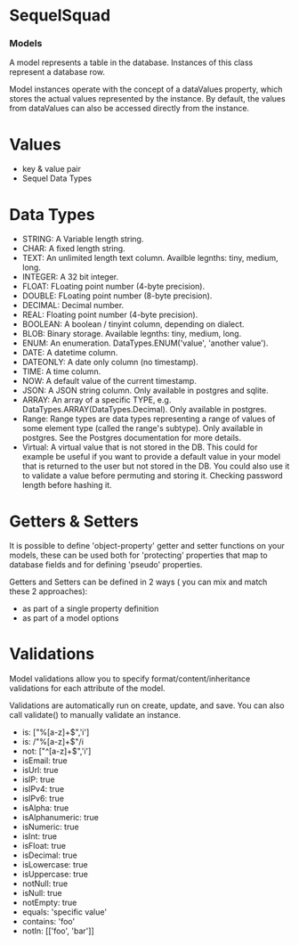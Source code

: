 # SequelSquad #

### Models ###
A model represents a table in the database. Instances of this class represent a database row.

Model instances operate with the concept of a dataValues property, which stores the actual values represented by the instance. By default, the values from dataValues can also be accessed directly from the instance.

# Values #
- key & value pair
- Sequel Data Types

# Data Types #
- STRING: A Variable length string.
- CHAR: A fixed length string.
- TEXT: An unlimited length text column. Availble legnths: tiny, medium, long.
- INTEGER: A 32 bit integer.
- FLOAT: FLoating point number (4-byte precision).
- DOUBLE: FLoating point number (8-byte precision).
- DECIMAL: Decimal number.
- REAL: Floating point number (4-byte precision).
- BOOLEAN: A boolean / tinyint column, depending on dialect.
- BLOB: Binary storage. Available legnths: tiny, medium, long.
- ENUM: An enumeration. DataTypes.ENUM('value', 'another value').
- DATE: A datetime column.
- DATEONLY: A date only column (no timestamp).
- TIME: A time column.
- NOW: A default value of the current timestamp.
- JSON: A JSON string column. Only available in postgres and sqlite.
- ARRAY: An array of a specific TYPE, e.g. DataTypes.ARRAY(DataTypes.Decimal). Only available in postgres.
- Range: Range types are data types representing a range of values of some element type (called the range's subtype). Only available in postgres. See the Postgres documentation for more details.
- Virtual: A virtual value that is not stored in the DB. This could for example be useful if you want to provide a default value in your model that is returned to the user but not stored in the DB. You could also use it to validate a value before permuting and storing it. Checking password length before hashing it.


# Getters & Setters #
It is possible to define 'object-property' getter and setter functions on your models, these can be used both for 'protecting' properties that map to database fields and for defining 'pseudo' properties.

Getters and Setters can be defined in 2 ways ( you can mix and match these 2 approaches):
- as part of a single property definition
- as part of a model options

# Validations #
Model validations allow you to specify format/content/inheritance validations for each attribute of the model.

Validations are automatically run on create, update, and save. You can also call validate() to manually validate an instance.

- is: ["%[a-z]+$",'i']
- is: /"%[a-z]+$"/i
- not: ["^[a-z]+$",'i']
- isEmail: true
- isUrl: true
- isIP: true
- isIPv4: true
- isIPv6: true
- isAlpha: true
- isAlphanumeric: true
- isNumeric: true
- isInt: true
- isFloat: true
- isDecimal: true
- isLowercase: true
- isUppercase: true
- notNull: true
- isNull: true
- notEmpty: true
- equals: 'specific value'
- contains: 'foo'
- notIn: [['foo', 'bar']]
